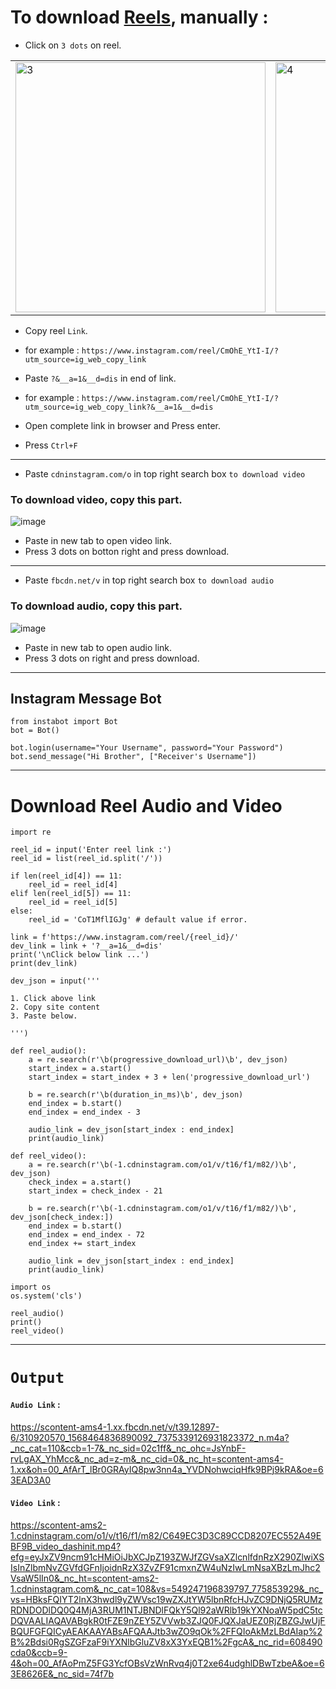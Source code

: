 # To download [Reels](https://www.instagram.com/p/CmOhE_YtI-I/), manually :

- Click on `3 dots` on reel.

<table>
   <tr>
      <td><img src="https://user-images.githubusercontent.com/50515418/218237891-2159d910-6a8e-4abe-991e-0ad1c00e1efb.png" alt="3" width = 400px></td>
      <td><img src="https://user-images.githubusercontent.com/50515418/218239639-5dc9242c-e4ea-48bd-8b05-f50113e9ad96.png" alt="4" width = 400px></td>
  </tr>
</table>

- Copy reel `Link`.
- for example : `https://www.instagram.com/reel/CmOhE_YtI-I/?utm_source=ig_web_copy_link`

- Paste `?&__a=1&__d=dis` in end of link.
- for example : `https://www.instagram.com/reel/CmOhE_YtI-I/?utm_source=ig_web_copy_link?&__a=1&__d=dis`

- Open complete link in browser and Press enter.
- Press `Ctrl+F`

---------------------------

- Paste `cdninstagram.com/o` in top right search box `to download video`

### To download video, copy this part.
![image](https://user-images.githubusercontent.com/50515418/218238477-c90a658d-c3b4-4e90-8025-b39381f4e6b9.png)

- Paste in new tab to open video link.
- Press 3 dots on botton right and press download.

------------------------

- Paste `fbcdn.net/v` in top right search box `to download audio`

### To download audio, copy this part.
![image](https://user-images.githubusercontent.com/50515418/218238598-4b501eb8-5242-496f-bd3d-c208a7d8f86a.png)

- Paste in new tab to open audio link.
- Press 3 dots on right and press download.

------------------------------

## Instagram Message Bot

    from instabot import Bot
    bot = Bot()

    bot.login(username="Your Username", password="Your Password")
    bot.send_message("Hi Brother", ["Receiver's Username"])

--------------------------

# Download Reel Audio and Video

    import re

    reel_id = input('Enter reel link :')
    reel_id = list(reel_id.split('/'))

    if len(reel_id[4]) == 11:
        reel_id = reel_id[4]
    elif len(reel_id[5]) == 11:
        reel_id = reel_id[5]
    else:
        reel_id = 'CoT1MflIGJg' # default value if error.

    link = f'https://www.instagram.com/reel/{reel_id}/'
    dev_link = link + '?__a=1&__d=dis'
    print('\nClick below link ...')
    print(dev_link)

    dev_json = input('''

    1. Click above link
    2. Copy site content
    3. Paste below.

    ''')

    def reel_audio():
        a = re.search(r'\b(progressive_download_url)\b', dev_json)
        start_index = a.start()
        start_index = start_index + 3 + len('progressive_download_url')

        b = re.search(r'\b(duration_in_ms)\b', dev_json)
        end_index = b.start()
        end_index = end_index - 3

        audio_link = dev_json[start_index : end_index]
        print(audio_link)

    def reel_video():
        a = re.search(r'\b(-1.cdninstagram.com/o1/v/t16/f1/m82/)\b', dev_json)
        check_index = a.start()
        start_index = check_index - 21

        b = re.search(r'\b(-1.cdninstagram.com/o1/v/t16/f1/m82/)\b', dev_json[check_index:])
        end_index = b.start()
        end_index = end_index - 72
        end_index += start_index

        audio_link = dev_json[start_index : end_index]
        print(audio_link)

    import os
    os.system('cls')

    reel_audio()
    print()
    reel_video()
    
------------------------

# `Output`

#### `Audio Link` :  
https://scontent-ams4-1.xx.fbcdn.net/v/t39.12897-6/310920570_1568464836890092_7375339126931823372_n.m4a?_nc_cat=110&ccb=1-7&_nc_sid=02c1ff&_nc_ohc=JsYnbF-rvLgAX_YhMcc&_nc_ad=z-m&_nc_cid=0&_nc_ht=scontent-ams4-1.xx&oh=00_AfArT_lBr0GRAyIQ8pw3nn4a_YVDNohwciqHfk9BPj9kRA&oe=63EAD3A0

#### `Video Link` :  
https://scontent-ams2-1.cdninstagram.com/o1/v/t16/f1/m82/C649EC3D3C89CCD8207EC552A49EBF9B_video_dashinit.mp4?efg=eyJxZV9ncm91cHMiOiJbXCJpZ193ZWJfZGVsaXZlcnlfdnRzX290ZlwiXSIsInZlbmNvZGVfdGFnIjoidnRzX3ZvZF91cmxnZW4uNzIwLmNsaXBzLmJhc2VsaW5lIn0&_nc_ht=scontent-ams2-1.cdninstagram.com&_nc_cat=108&vs=549247196839797_775853929&_nc_vs=HBksFQIYT2lnX3hwdl9yZWVsc19wZXJtYW5lbnRfcHJvZC9DNjQ5RUMzRDNDODlDQ0Q4MjA3RUM1NTJBNDlFQkY5Ql92aWRlb19kYXNoaW5pdC5tcDQVAALIAQAVABgkR0tFZE9nZEY5ZVVwb3ZJQ0FJQXJaUEZ0RjZBZGJwUjFBQUFGFQICyAEAKAAYABsAFQAAJtb3wZO9qOk%2FFQIoAkMzLBdAIap%2B%2Bdsi0RgSZGFzaF9iYXNlbGluZV8xX3YxEQB1%2FgcA&_nc_rid=608490cda0&ccb=9-4&oh=00_AfAoPmZ5FG3YcfOBsVzWnRvq4j0T2xe64udghlDBwTzbeA&oe=63E8626E&_nc_sid=74f7b
